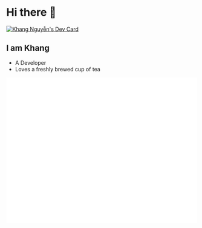 # Hi there 👋

<div align="left">
  <a href="https://app.daily.dev/thinhkhang97"><img src="https://api.daily.dev/devcards/6c985048bdfc43b79e3d1c61650cd944.png?r=x9w" width="400" alt="Khang Nguyễn's Dev Card"/></a>
</div>

## I am Khang

- A Developer
- Loves a freshly brewed cup of tea

<picture>
  <img src="/github-metrics.svg" alt="Metrics">
</picture>

<!-- ![Metrics](https://raw.githubusercontent.com/thinhkhang97/thinhkhang97/github-metrics/github-metrics.svg)
![Notable contributions](https://raw.githubusercontent.com/thinhkhang97/thinhkhang97/github-metrics/notable.svg)
![Achievements](https://raw.githubusercontent.com/thinhkhang97/thinhkhang97/github-metrics/achievements.svg) -->
